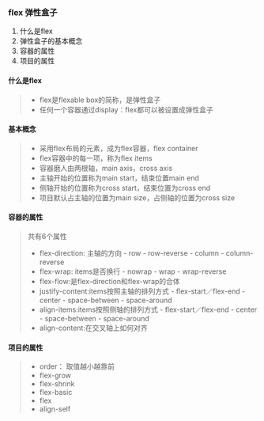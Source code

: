 ### flex 弹性盒子
1. 什么是flex
2. 弹性盒子的基本概念
3. 容器的属性
4. 项目的属性

> [详细文档地址]: <http://www.ruanyifeng.com/blog/2015/07/flex-grammar.html>  "语法"
> [详细文档地址]: <http://www.ruanyifeng.com/blog/2015/07/flex-examples.html>  "案例"

#### 什么是flex

> + flex是flexable box的简称，是弹性盒子
> + 任何一个容器通过display：flex都可以被设置成弹性盒子

#### 基本概念

> + 采用flex布局的元素，成为flex容器，flex container
> + flex容器中的每一项，称为flex items
> + 容器磨人由两根轴，main axis，cross axis
> + 主轴开始的位置称为main start，结束位置main end
> + 侧轴开始的位置称为cross start，结束位置为cross end
> + 项目默认占主轴的位置为main size，占侧轴的位置为cross size


#### 容器的属性

> 共有6个属性
> + flex-direction: 主轴的方向
	- row
	- row-reverse
	- column
	- column-reverse
> + flex-wrap: items是否换行
	- nowrap
	- wrap
	- wrap-reverse
> + flex-flow:是flex-direction和flex-wrap的合体
> + justify-content:items按照主轴的排列方式
	- flex-start／flex-end
	- center
	- space-between
	- space-around
> + align-items:items按照侧轴的排列方式
	- flex-start／flex-end
	- center
	- space-between
	- space-around
> + align-content:在交叉轴上如何对齐

#### 项目的属性
> + order： 取值越小越靠前
> + flex-grow
> + flex-shrink
> + flex-basic
> + flex
> + align-self

